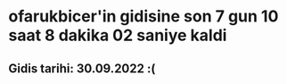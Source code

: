 # ofarukbicer'in gidisine son 7 gun 10 saat 8 dakika 02 saniye kaldi

## Gidis tarihi: 30.09.2022 :(